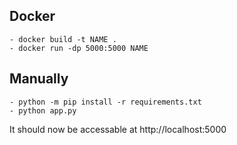 ## Docker
    - docker build -t NAME .
    - docker run -dp 5000:5000 NAME

## Manually
    - python -m pip install -r requirements.txt
    - python app.py

It should now be accessable at http://localhost:5000
